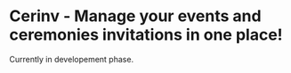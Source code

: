 # Cerinv - Manage your events and ceremonies invitations in one place!

Currently in developement phase.
